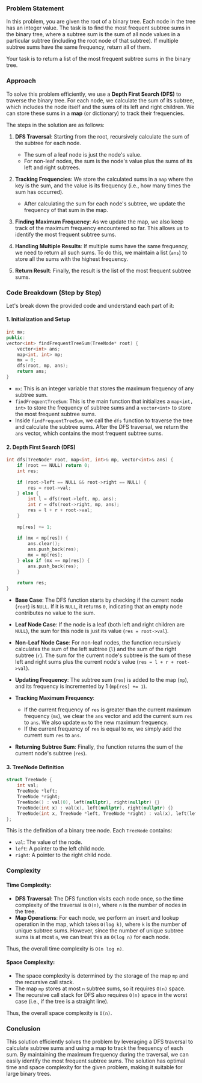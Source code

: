 ### Problem Statement

In this problem, you are given the root of a binary tree. Each node in the tree has an integer value. The task is to find the most frequent subtree sums in the binary tree, where a subtree sum is the sum of all node values in a particular subtree (including the root node of that subtree). If multiple subtree sums have the same frequency, return all of them. 

Your task is to return a list of the most frequent subtree sums in the binary tree.

### Approach

To solve this problem efficiently, we use a **Depth First Search (DFS)** to traverse the binary tree. For each node, we calculate the sum of its subtree, which includes the node itself and the sums of its left and right children. We can store these sums in a **map** (or dictionary) to track their frequencies.

The steps in the solution are as follows:

1. **DFS Traversal**: Starting from the root, recursively calculate the sum of the subtree for each node.
   - The sum of a leaf node is just the node's value.
   - For non-leaf nodes, the sum is the node's value plus the sums of its left and right subtrees.
   
2. **Tracking Frequencies**: We store the calculated sums in a `map` where the key is the sum, and the value is its frequency (i.e., how many times the sum has occurred).
   - After calculating the sum for each node's subtree, we update the frequency of that sum in the map.
   
3. **Finding Maximum Frequency**: As we update the map, we also keep track of the maximum frequency encountered so far. This allows us to identify the most frequent subtree sums.

4. **Handling Multiple Results**: If multiple sums have the same frequency, we need to return all such sums. To do this, we maintain a list (`ans`) to store all the sums with the highest frequency.

5. **Return Result**: Finally, the result is the list of the most frequent subtree sums.

### Code Breakdown (Step by Step)

Let's break down the provided code and understand each part of it:

#### 1. Initialization and Setup

```cpp
int mx;
public:
vector<int> findFrequentTreeSum(TreeNode* root) {
    vector<int> ans;
    map<int, int> mp;
    mx = 0;
    dfs(root, mp, ans);
    return ans;
}
```

- `mx`: This is an integer variable that stores the maximum frequency of any subtree sum.
- `findFrequentTreeSum`: This is the main function that initializes a `map<int, int>` to store the frequency of subtree sums and a `vector<int>` to store the most frequent subtree sums.
- Inside `findFrequentTreeSum`, we call the `dfs` function to traverse the tree and calculate the subtree sums. After the DFS traversal, we return the `ans` vector, which contains the most frequent subtree sums.

#### 2. Depth First Search (DFS)

```cpp
int dfs(TreeNode* root, map<int, int>& mp, vector<int>& ans) {
    if (root == NULL) return 0;
    int res;
    
    if (root->left == NULL && root->right == NULL) {
        res = root->val;
    } else {
        int l = dfs(root->left, mp, ans);
        int r = dfs(root->right, mp, ans);
        res = l + r + root->val;
    }
    
    mp[res] += 1;
    
    if (mx < mp[res]) {
        ans.clear();
        ans.push_back(res);
        mx = mp[res];
    } else if (mx == mp[res]) {
        ans.push_back(res);
    }
    
    return res;
}
```

- **Base Case**: The DFS function starts by checking if the current node (`root`) is `NULL`. If it is `NULL`, it returns `0`, indicating that an empty node contributes no value to the sum.
  
- **Leaf Node Case**: If the node is a leaf (both left and right children are `NULL`), the sum for this node is just its value (`res = root->val`).

- **Non-Leaf Node Case**: For non-leaf nodes, the function recursively calculates the sum of the left subtree (`l`) and the sum of the right subtree (`r`). The sum for the current node's subtree is the sum of these left and right sums plus the current node's value (`res = l + r + root->val`).

- **Updating Frequency**: The subtree sum (`res`) is added to the map (`mp`), and its frequency is incremented by 1 (`mp[res] += 1`).

- **Tracking Maximum Frequency**:
    - If the current frequency of `res` is greater than the current maximum frequency (`mx`), we clear the `ans` vector and add the current sum `res` to `ans`. We also update `mx` to the new maximum frequency.
    - If the current frequency of `res` is equal to `mx`, we simply add the current sum `res` to `ans`.

- **Returning Subtree Sum**: Finally, the function returns the sum of the current node's subtree (`res`).

#### 3. TreeNode Definition

```cpp
struct TreeNode {
    int val;
    TreeNode *left;
    TreeNode *right;
    TreeNode() : val(0), left(nullptr), right(nullptr) {}
    TreeNode(int x) : val(x), left(nullptr), right(nullptr) {}
    TreeNode(int x, TreeNode *left, TreeNode *right) : val(x), left(left), right(right) {}
};
```

This is the definition of a binary tree node. Each `TreeNode` contains:
- `val`: The value of the node.
- `left`: A pointer to the left child node.
- `right`: A pointer to the right child node.

### Complexity

#### Time Complexity:
- **DFS Traversal**: The DFS function visits each node once, so the time complexity of the traversal is `O(n)`, where `n` is the number of nodes in the tree.
- **Map Operations**: For each node, we perform an insert and lookup operation in the map, which takes `O(log k)`, where `k` is the number of unique subtree sums. However, since the number of unique subtree sums is at most `n`, we can treat this as `O(log n)` for each node.

Thus, the overall time complexity is `O(n log n)`.

#### Space Complexity:
- The space complexity is determined by the storage of the map `mp` and the recursive call stack.
- The map `mp` stores at most `n` subtree sums, so it requires `O(n)` space.
- The recursive call stack for DFS also requires `O(n)` space in the worst case (i.e., if the tree is a straight line).

Thus, the overall space complexity is `O(n)`.

### Conclusion

This solution efficiently solves the problem by leveraging a DFS traversal to calculate subtree sums and using a map to track the frequency of each sum. By maintaining the maximum frequency during the traversal, we can easily identify the most frequent subtree sums. The solution has optimal time and space complexity for the given problem, making it suitable for large binary trees.